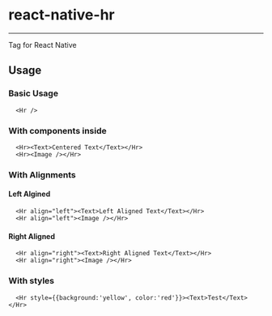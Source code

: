 # react-native-hr

<Hr> Tag for React Native


## Usage


### Basic Usage
```
  <Hr />
```

### With components inside
```
  <Hr><Text>Centered Text</Text></Hr>
  <Hr><Image /></Hr>
```


### With Alignments
#### Left Algined
```
  <Hr align="left"><Text>Left Aligned Text</Text></Hr>
  <Hr align="left"><Image /></Hr>
```

#### Right Aligned
```
  <Hr align="right"><Text>Right Aligned Text</Text></Hr>
  <Hr align="right"><Image /></Hr>
```

### With styles

```
  <Hr style={{background:'yellow', color:'red'}}><Text>Test</Text></Hr>
```


